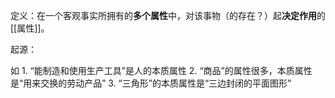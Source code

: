 定义：在一个客观事实所拥有的**多个属性**中，对该事物（的存在？）起**决定作用**的[[属性]]。

起源：

如
	1. “能制造和使用生产工具”是人的本质属性
	2. “商品”的属性很多，本质属性是“用来交换的劳动产品”
	3. “三角形”的本质属性是“三边封闭的平面图形”